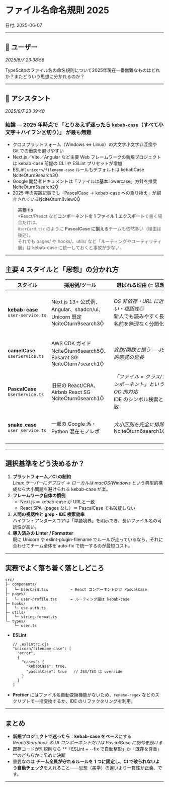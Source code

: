 # ファイル名命名規則 2025

日付: 2025-06-07

---

## 👤 ユーザー
*2025/6/7 23:38:56*

TypeScitpのファイル名の命名規則について2025年現在一番無難なものはどれか？またどういう思想に分かれるのか？

---

## 🤖 アシスタント
*2025/6/7 23:39:40*

### 結論 ― 2025 年時点で **「とりあえず迷ったら `kebab-case`（すべて小文字＋ハイフン区切り）」** が最も無難  
* クロスプラットフォーム（Windows ⇔ Linux）の大文字小文字⾮互換や Git での衝突を避けやすい  
* Next.js／Vite／Angular など主要 Web フレームワークの新規プロジェクトは kebab-case 前提の CLI や ESLint プリセットが増加  
* ESLint `unicorn/filename-case` ルールもデフォルトは kebabCase citeturn9search3  
* Google 開発者ドキュメントは「ファイルは基本 lowercase」方針を推奨citeturn6search2  
* 2025 年の実践記事でも「PascalCase → kebab-case への乗り換え」が紹介されているciteturn8view0  

> **実務 tip**  
> *React/Preact など**コンポーネントを 1 ファイル 1 エクスポート**で書く場合だけは、  
> `UserCard.tsx` のように **PascalCase に揃える**チームも依然多い（理由は後述）。  
> それでも pages/ や hooks/、utils/ など「ルーティングやユーティリティ層」は kebab-case に統一しておくと事故が少ない。

---

## 主要 4 スタイルと「思想」の分かれ⽅

| スタイル | 採用例/ツール | 選ばれる理由 (= 思想) | 代表的な欠点 |
| --- | --- | --- | --- |
| **kebab-case**<br>`user-service.ts` | Next.js 13+ 公式例、Angular、shadcn/ui、Unicorn 既定 citeturn9search3 | *OS 非依存・URL に近い・視認性◎*<br>新人でも読みやすく長い名前を無理なく分節化 | React のコンポーネント名と形がズレる（`UserCard` ⇔ `user-card.tsx`） |
| **camelCase**<br>`userService.ts` | AWS CDK ガイド citeturn6search5、Basarat SG citeturn7search1 | *変数/関数と揃う ― JS 的感覚の延長* | Windows で問題なくても Linux で `UserService.ts` と衝突しやすい |
| **PascalCase**<br>`UserService.ts` | 旧来の React/CRA、Airbnb React SG citeturn0search1 | *「ファイル = クラス/コンポーネント」という OO 的対応*<br>IDE のシンボル検索と一致 | URL 生成系(Next.js pages など)と相性が悪い |
| **snake_case**<br>`user_service.ts` | 一部の Google 派・Python 混在モノレポ | *大小区別を完全に排除* citeturn6search10 | JS エコシステムでは少数派・ESLint 設定を追加で要調整 |

---

## 選択基準をどう決めるか？

1. **プラットフォーム／CI の制約**  
   *Linux サーバーにデプロイ → ローカルは macOS/Windows* という典型的構成なら大小問題を避けられる kebab-case が楽。
2. **フレームワーク⾃体の慣例**  
   - Next.js ＝ kebab-case が URLと一致  
   - React SPA（pages なし）＝ PascalCase でも破綻しない
3. **⼈間の視認性と grep・IDE 検索効率**  
   ハイフン・アンダースコアは「単語境界」を明示でき、長いファイル名の可読性が高い。
4. **導入済みの Linter / Formatter**  
   既に Unicorn や eslint-plugin-filename でルールが走っているなら、それに合わせてチーム全体を auto-fix で統一するのが最短コスト。

---

## 実務でよく落ち着く落としどころ

```text
src/
├─ components/
│   └─ UserCard.tsx          ← React コンポーネントだけ PascalCase
├─ pages/
│   └─ user-profile.tsx      ← ルーティング層は kebab-case
├─ hooks/
│   └─ use-auth.ts
├─ utils/
│   └─ string-format.ts
└─ types/
    └─ user.ts
```

* **ESLint**  
  ```jsonc
  // .eslintrc.cjs
  "unicorn/filename-case": [
    "error",
    {
      "cases": {
        "kebabCase": true,
        "pascalCase": true   // JSX/TSX は override
      }
    }
  ]
  ```
* **Prettier** にはファイル名自動変換機能がないため、`rename-regex` などのスクリプトで一括変換するか、IDE のリファクタリングを利用。

---

## まとめ

* **新規プロジェクトで迷ったら**：**kebab-case をベース**にする  
  *React/Storybook の UI コンポーネントだけは PascalCase に例外を設ける*  
* 既存コードが別規則なら **「ESLint + --fix で自動整形」か「既存を尊重」**のどちらかに早めに決断  
* 重要なのは **チーム全員が守れるルールを 1 つに固定し、CI で破られないよう自動チェック**を入れること――思想（美学）の違いより一貫性が正義、です。

---
